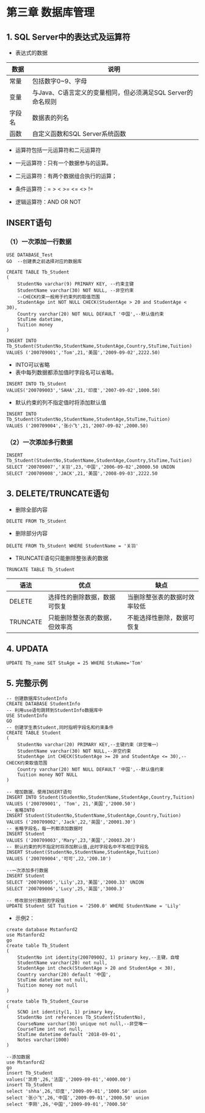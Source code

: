# 第三章 数据库管理
## 1. SQL Server中的表达式及运算符
- 表达式的数据

数据  | 说明
---|---
常量 | 包括数字0~9、字母
变量 | 与Java、C语言定义的变量相同，但必须满足SQL Server的命名规则
字段名 | 数据表的列名
函数 | 自定义函数和SQL Server系统函数

- 运算符包括一元运算符和二元运算符
- 一元运算符：只有一个数据参与的运算。
- 二元运算符：有两个数据组合执行的运算；



- 条件运算符：= > < >= <= <> !=
- 逻辑运算符：AND OR NOT 

## INSERT语句
### （1）一次添加一行数据

```
USE DATABASE_Test
GO	--创建表之前选择对应的数据库

CREATE TABLE Tb_Student
(
	StudentNo varchar(9) PRIMARY KEY, --约束主键
	StudentName varchar(30) NOT NULL, --非空约束
	--CHECK约束一般用于约束列的取值范围
	StudentAge int NOT NULL CHECK(StudentAge > 20 and StudentAge < 30),
	Country varchar(20) NOT NULL DEFAULT '中国',--默认值约束
	StuTime datetime,
	Tuition money
)

INSERT INTO Tb_Student(StudentNo,StudentName,StudentAge,Country,StuTime,Tuition) 
VALUES ('200709001','Tom',21,'美国','2009-09-02',2222.50)
```


- INTO可以省略
- 表中每列数据都添加值时字段名可以省略。

```
INSERT INTO Tb_Student
VALUES('200709003','SAHA',21,'印度','2007-09-02',1000.50)
```
- 默认约束的列不指定值时将添加默认值

```
INSERT INTO Tb_Student(StudentNo,StudentName,StudentAge,StuTime,Tuition) 
VALUES ('200709004','张小飞',21,'2007-09-02',2000.50)
```
### （2）一次添加多行数据

```
INSERT Tb_Student(StudentNo,StudentName,StudentAge,Country,StuTime,Tuition) 
SELECT '200709007','关羽',23,'中国','2006-09-02',20000.50 UNION
SELECT '200709008','JACK',21,'美国','2008-09-03',2222.50
```


## 3. DELETE/TRUNCATE语句
- 删除全部内容
```
DELETE FROM Tb_Student
```

- 删除部分内容

```
DELETE FROM Tb_Student WHERE StudentName = '关羽'
```


- TRUNCATE语句只能删除整张表的数据

```
TRUNCATE TABLE Tb_Student
```

语法 | 优点 | 缺点
---|---|---
DELETE | 选择性的删除数据，数据可恢复 | 当删除整张表的数据时效率较低
TRUNCATE | 只能删除整张表的数据，但效率高 | 不能选择性删除，数据可恢复

## 4. UPDATA

```
UPDATE Tb_name SET StuAge = 25 WHERE StuName='Tom'
```


## 5. 完整示例

```
-- 创建数据库StudentInfo
CREATE DATABASE StudentInfo
-- 利用use语句跳转到StudentInfo数据库中
USE StudentInfo
GO
-- 创建学生表Student,同时指明字段名和约束条件
CREATE TABLE Student
(
	StudentNo varchar(20) PRIMARY KEY,--主键约束（非空唯一）
	StudentName varchar(30) NOT NULL,--非空约束
	StudentAge int CHECK(StudentAge >= 20 and StudentAge <= 30),--CHECK约束取值范围
	Country varchar(20) NOT NULL DEFAULT '中国',--默认值约束
	Tuition money NOT NULL
)

-- 增加数据，使用INSERT语句
INSERT INTO Student(StudentNo,StudentName,StudentAge,Country,Tuition)
VALUES ('200709001', 'Tom', 21,'美国','2000.50')
-- 省略INTO
INSERT Student(StudentNo,StudentName,StudentAge,Country,Tuition)
VALUES ('200709002','Jack',22,'英国','20001.30')
-- 省略字段名，每一列都添加数据时
INSERT Student
VALUES ('200709003','Mary',23,'美国','20003.20')
-- 默认约束的列不指定时将添加默认值,此时字段名中不写相应字段名
INSERT Student(StudentNo,StudentName,StudentAge,Tuition)
VALUES ('200709004','可可',22,'200.10')

--一次添加多行数据
INSERT Student
SELECT '200709005','Lily',23,'美国','2000.33' UNION
SELECT '200709006','Lucy',25,'英国','3000.3'

-- 修改部分行数据的字段值
UPDATE Student SET Tuition = '2500.0' WHERE StudentName = 'Lily'
```




- 示例2：

```
create database Mstanford2
use Mstanford2
go
create table Tb_Student
(
	StudentNo int identity(200709002, 1) primary key,--主键，自增
	StudentName varchar(20) not null,
	StudentAge int check(StudentAge > 20 and StudentAge < 30),
	Country varchar(20) default '中国',
	StuTime datetime not null,
	Tuition money not null
)

create table Tb_Student_Course
(
	SCNO int identity(1, 1) primary key,
	StudentNo int references Tb_Student(StudentNo),
	CourseName varchar(30) unique not null,--非空唯一
	CourseTime int not null,
	StuTime datetime default '2018-09-01',
	Notes varchar(1000)
)

--添加数据
use Mstanford2
go
insert Tb_Student 
values('凯奇',26,'法国','2009-09-01','4000.00')
insert Tb_Student
select 'shha',26,'印度','2009-09-01','1000.50' union
select '张小飞',26,'中国','2009-09-01','2000.50' union
select '李刚',26,'中国','2009-09-01','7000.50'
```

